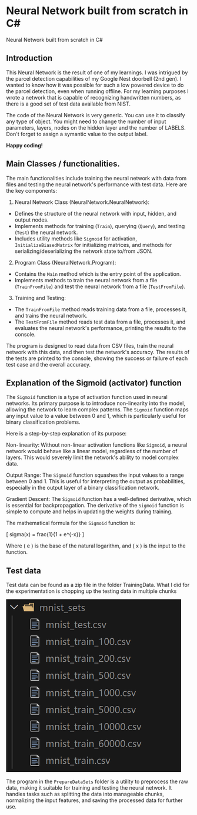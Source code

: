 # Neural Network built from scratch in C# 
Neural Network built from scratch in C#


## Introduction
This Neural Network is the result of one of my learnings. I was intrigued by the parcel detection capabilities of my Google Nest doorbell (2nd gen). I wanted to know how it was possible for such a low powered device to do the parcel detection, even when running offline. 
For my learning purposes I wrote a network that is capable of recognizing handwritten numbers, as there is a good set of test data available from NIST.  

The code of the Neural Network is very generic. You can use it to classify any type of object. You might need to change the number of input parameters, layers, nodes on the hidden layer and the number of LABELS. Don't forget to assign a symantic value to the output label.

**Happy coding!**


## Main Classes / functionalities. 
The main functionalities include training the neural network with data from files and testing the neural network's performance with test data. Here are the key components:

1. Neural Network Class (NeuralNetwork.NeuralNetwork):

- Defines the structure of the neural network with input, hidden, and output nodes.
- Implements methods for training (`Train`), querying (`Query`), and testing (`Test`) the neural network.
- Includes utility methods like `Sigmoid` for activation, `InitializeBiasedMatrix` for initializing matrices, and methods for serializing/deserializing the network state to/from JSON.

2. Program Class (NeuralNetwork.Program):

- Contains the `Main` method which is the entry point of the application.
- Implements methods to train the neural network from a file (`TrainFromFile`) and test the neural network from a file (`TestFromFile`).

3. Training and Testing:

- The `TrainFromFile` method reads training data from a file, processes it, and trains the neural network.
- The `TestFromFile` method reads test data from a file, processes it, and evaluates the neural network's performance, printing the results to the console.

The program is designed to read data from CSV files, train the neural network with this data, and then test the network's accuracy. The results of the tests are printed to the console, showing the success or failure of each test case and the overall accuracy.


## Explanation of the Sigmoid (activator) function
The `Sigmoid` function is a type of activation function used in neural networks. Its primary purpose is to introduce non-linearity into the model, allowing the network to learn complex patterns. The `Sigmoid` function maps any input value to a value between 0 and 1, which is particularly useful for binary classification problems.

Here is a step-by-step explanation of its purpose:

Non-linearity: Without non-linear activation functions like `Sigmoid`, a neural network would behave like a linear model, regardless of the number of layers. This would severely limit the network's ability to model complex data.

Output Range: The `Sigmoid` function squashes the input values to a range between 0 and 1. This is useful for interpreting the output as probabilities, especially in the output layer of a binary classification network.

Gradient Descent: The `Sigmoid` function has a well-defined derivative, which is essential for backpropagation. The derivative of the `Sigmoid` function is simple to compute and helps in updating the weights during training.

The mathematical formula for the `Sigmoid` function is:

[ sigma(x) = frac{1}{1 + e^{-x}} ]

Where ( e ) is the base of the natural logarithm, and ( x ) is the input to the function.

## Test data
Test data can be found as a zip file in the folder TrainingData. What I did for the experimentation is chopping up the testing data in multiple chunks

![alt text](Images/image.png)

The program in the `PrepareDataSets` folder is a utility to preprocess the raw data, making it suitable for training and testing the neural network. It handles tasks such as splitting the data into manageable chunks, normalizing the input features, and saving the processed data for further use.


